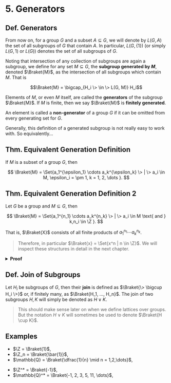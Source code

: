 # 5. Generators

## Def. Generators

From now on, for a group $G$ and a subset $A \subseteq G$, we will denote by $L(G, A)$ the set of all subgroups of $G$ that contain $A$. In particular, $L(G, \{1\})$ (or simply $L(G, 1)$ or $L(G)$) denotes the set of all subgroups of $G$.

Noting that intersection of any collection of subgroups are again a subgroup, we define for any set $M \subseteq G$, the **subgroup generated by $M$**, denoted $\Braket{M}$, as the intersection of all subgroups which contain $M$. That is

$$\Braket{M} = \bigcap_{H_i \> \in \> L(G, M)} H_i$$

Elements of $M$, or even $M$ itself, are called the **generators** of the subgroup $\Braket{M}$. If $M$ is finite, then we say $\Braket{M}$ is **finitely generated**.

An element is called a **non-generator** of a group $G$ if it can be omitted from every generating set for $G$.

Generally, this definition of a generated subgroup is not really easy to work with. So equivalently...

## Thm. Equivalent Generation Definition

If $M$ is a subset of a group $G$, then

$$
\Braket{M} = \Set{a_1^{\epsilon_1} \cdots a_k^{\epsilon_k} \> | \> a_i \in M, \epsilon_i = \pm 1, k = 1, 2, \dots }.
$$

## Thm. Equivalent Generation Definition 2

Let $G$ be a group and $M \subseteq G$, then

$$
\Braket{M} = \Set{a_1^{n_1} \cdots a_k^{n_k} \> | \> a_i \in M \text{ and } k,n_i \in \Z }.
$$

That is, $\Braket{X}$ consists of all finite products of $a_1^{n_1} \cdots a_k^{n_k}$.

> Therefore, in particular $\Braket{x} = \Set{x^n | n \in \Z}$. We will inspect these structures in detail in the next chapter.

<details>
<summary><b>Proof</b></summary>
<br/>

Exercise.
</details>

<!-- TODO: Create early lattice section and define there? -->

## Def. Join of Subgroups

Let $H_i$ be subgroups of $G$, then their **join** is defined as $\Braket{\> \bigcup H_i \>}$ or, if finitely many, as $\Braket{H_1, ..., H_n}$. The join of two subgroups $H,K$ will simply be denoted as $H \lor K$.

<!-- TODO: -->

> This should make sense later on when we define lattices over groups. But the notation $H \lor K$ will sometimes be used to denote $\Braket{H \cup K}$.

## Examples

* $\Z = \Braket{1}$,
* $\Z_n = \Braket{\bar{1}}$,
* $\mathbb{Q} = \Braket{\dfrac{1}{n} \mid n = 1,2,\dots}$,

<!--  -->

* $\Z^* = \Braket{-1}$,
* $\mathbb{Q}^* = \Braket{-1, 2, 3, 5, 11, \dots}$,

<!-- Todo: add more from the kargapolov -->
